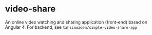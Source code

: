 # video-share
An online video watching and sharing application (front-end) based on Angular 4. For backend, see `tahsinozden/simple-video-share-app`
